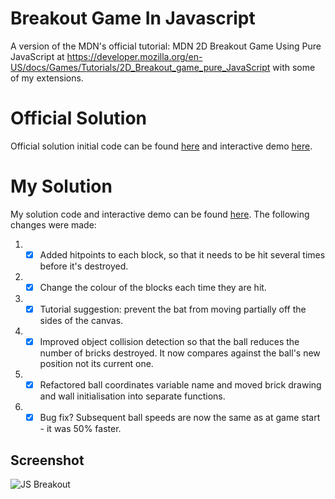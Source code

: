 # Breakout Game In Javascript

A version of the MDN's official tutorial: MDN 2D Breakout Game Using Pure JavaScript at https://developer.mozilla.org/en-US/docs/Games/Tutorials/2D_Breakout_game_pure_JavaScript with some of my extensions.

# Official Solution
Official solution initial code can be found [here](https://github.com/end3r/Gamedev-Canvas-workshop/blob/gh-pages/lesson10.html) and
interactive demo [here](http://breakout.enclavegames.com/lesson10.html).

# My Solution
My solution code and interactive demo can be found [here](https://codepen.io/DaveWork26/pen/xxVgMqW?editors=1000). The following changes were made:

1. - [x] Added hitpoints to each block, so that it needs to be hit several times before it's destroyed.
1. - [x] Change the colour of the blocks each time they are hit.
1. - [x] Tutorial suggestion: prevent the bat from moving partially off the sides of the canvas.
1. - [x] Improved object collision detection so that the ball reduces the number of bricks destroyed. It now compares against the ball's new position not its current one.
1. - [x] Refactored ball coordinates variable name and moved brick drawing and wall initialisation into separate functions.
1. - [x] Bug fix? Subsequent ball speeds are now the same as at game start - it was 50% faster.

## Screenshot
![JS Breakout](./../Screenshots/jsBreakout.JPG?raw=true "JS Breakout")

